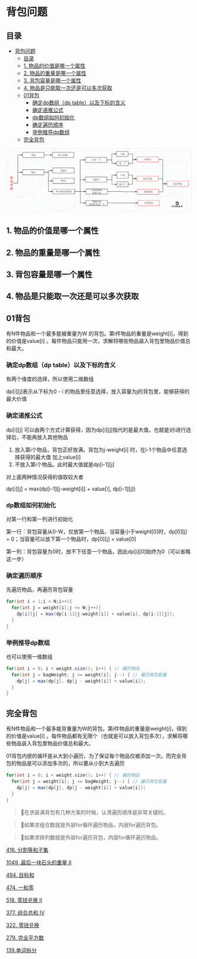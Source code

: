 # 背包问题

## 目录

- [背包问题](#背包问题)
  - [目录](#目录)
  - [1. 物品的价值是哪一个属性](#1-物品的价值是哪一个属性)
  - [2. 物品的重量是哪一个属性](#2-物品的重量是哪一个属性)
  - [3. 背包容量是哪一个属性](#3-背包容量是哪一个属性)
  - [4. 物品是只能取一次还是可以多次获取](#4-物品是只能取一次还是可以多次获取)
  - [01背包](#01背包)
    - [确定dp数组（dp table）以及下标的含义](#确定dp数组dp-table以及下标的含义)
    - [确定递推公式](#确定递推公式)
    - [dp数组如何初始化](#dp数组如何初始化)
    - [确定遍历顺序](#确定遍历顺序)
    - [举例推导dp数组](#举例推导dp数组)
  - [完全背包](#完全背包)

![](../图例/image_d-GB0B-WOr.png)

## 1. 物品的价值是哪一个属性

## 2. 物品的重量是哪一个属性

## 3. 背包容量是哪一个属性

## 4. 物品是只能取一次还是可以多次获取

## 01背包

有N件物品和一个最多能被重量为W 的背包。第i件物品的重量是weight\[i]，得到的价值是value\[i] 。每件物品只能用一次，求解将哪些物品装入背包里物品价值总和最大。

### 确定dp数组（dp table）以及下标的含义

有两个维度的选择，所以使用二维数组

dp\[i]\[j]表示从下标为0 - i 的物品里任意选择，放入容量为j的背包里，能够获得的最大价值

### 确定递推公式

dp\[i]\[j] 可以由两个方式计算获得，因为dp\[i]\[j]指代的是最大值，也就是对i进行选择后，不能再放入其他物品

1.  放入第i个物品，背包正好放满。背包为j-weight\[i] 时，在i-1个物品中任意选择获得的最大值 加上value\[i]
2.  不放入第i个物品。此时最大值就是dp\[i-1]\[j]

对上面两种情况获得的值取较大者

dp\[i]\[j] = max(dp\[i-1]\[j-weight\[i]] + value\[i], dp\[i-1]\[j])

### dp数组如何初始化

对第一行和第一列进行初始化

第一行：背包容量从0-W，仅放第一个物品，当容量小于weight\[0]时，dp\[0]\[j] = 0；当容量可以放下第一个物品时，dp\[0]\[j] = value\[0]

第一列：背包容量为0时，放不下任意一个物品，因此dp\[i]\[0]始终为0（可以省略这一步）

### 确定遍历顺序

先遍历物品，再遍历背包容量

```java
for(int i = 1;i < N;i++){
  for(int j = weight[i];j <= W;j++){
    dp[i][j] = max(dp[i-1][j-weight[i]] + value[i], dp[i-1][j]);
  }
}
```

### 举例推导dp数组

也可以使用一维数组

```java
for(int i = 0; i < weight.size(); i++) { // 遍历物品        
  for(int j = bagWeight; j >= weight[i]; j--) { // 遍历背包容量            
    dp[j] = max(dp[j], dp[j - weight[i]] + value[i]);        
  }    
}

```

## 完全背包

有N件物品和一个最多能背重量为W的背包。第i件物品的重量是weight\[i]，得到的价值是value\[i] 。每件物品都有无限个（也就是可以放入背包多次），求解将哪些物品装入背包里物品价值总和最大。

01背包内嵌的循环是从大到小遍历，为了保证每个物品仅被添加一次。而完全背包的物品是可以添加多次的，所以要从小到大去遍历

```java
for(int i = 0; i < weight.size(); i++) { // 遍历物品        
  for(int j = weight[i]; j <= bagWeight; j--) { // 遍历背包容量            
    dp[j] = max(dp[j], dp[j - weight[i]] + value[i]);        
  }    
}
```

> 📌在求装满背包有几种方案的时候，认清遍历顺序是非常关键的。

> 📌如果求组合数就是外层for循环遍历物品，内层for遍历背包。

> 📌如果求排列数就是外层for遍历背包，内层for循环遍历物品。

[416. 分割等和子集](1.%20分割等和子集.md "416. 分割等和子集")

[1049. 最后一块石头的重量 II](2.%20最后一块石头的重量.md "1049. 最后一块石头的重量 II")

[494. 目标和](3.%20目标和.md "494. 目标和")

[474. 一和零](4.%20一和零.md "474. 一和零")

[518. 零钱兑换 II](5.%20零钱兑换Ⅱ.md "518. 零钱兑换 II")

[377. 组合总和 Ⅳ](6.%20组合总和Ⅳ.md "377. 组合总和 Ⅳ")

[322. 零钱兑换](7.%20零钱兑换.md "322. 零钱兑换")

[279. 完全平方数](8.%20完全平方数.md "279. 完全平方数")

[139.单词拆分](9.%20单词拆分.md "139.单词拆分")
